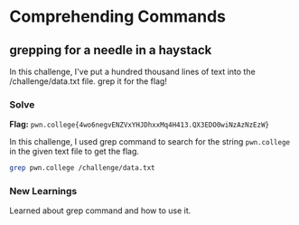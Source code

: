 # Comprehending Commands

## grepping for a needle in a haystack
In this challenge, I've put a hundred thousand lines of text into the /challenge/data.txt file. grep it for the flag!

### Solve
**Flag:** `pwn.college{4wo6negvENZVxYHJDhxxMq4H413.QX3EDO0wiNzAzNzEzW}`

In this challenge, I used grep command to search for the string ```pwn.college``` in the given text file to get the flag.

```bash
grep pwn.college /challenge/data.txt
```

### New Learnings
Learned about grep command and how to use it.
